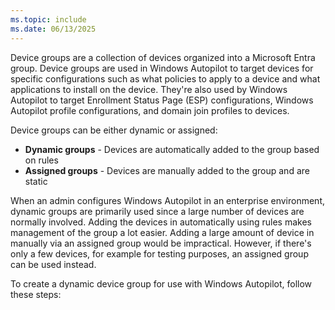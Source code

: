 ```yaml
---
ms.topic: include
ms.date: 06/13/2025
---
```


<!-- This file is shared by the following articles:

pre-provisioning/azure-ad-join-device-group.md
pre-provisioning/hybrid-azure-ad-join-device-group.md
self-deploying/self-deploying-device-group.md
user-driven/azure-ad-join-device-group.md
user-driven/hybrid-azure-ad-join-device-group.md

Headings are driven by article context. -->

Device groups are a collection of devices organized into a Microsoft Entra group. Device groups are used in Windows Autopilot to target devices for specific configurations such as what policies to apply to a device and what applications to install on the device. They're also used by Windows Autopilot to target Enrollment Status Page (ESP) configurations, Windows Autopilot profile configurations, and domain join profiles to devices.

Device groups can be either dynamic or assigned:

- **Dynamic groups** - Devices are automatically added to the group based on rules
- **Assigned groups** - Devices are manually added to the group and are static

When an admin configures Windows Autopilot in an enterprise environment, dynamic groups are primarily used since a large number of devices are normally involved. Adding the devices in automatically using rules makes management of the group a lot easier. Adding a large amount of device in manually via an assigned group would be impractical. However, if there's only a few devices, for example for testing purposes, an assigned group can be used instead.

To create a dynamic device group for use with Windows Autopilot, follow these steps:
